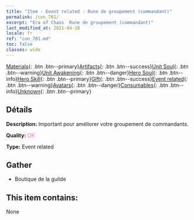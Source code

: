 ```yaml
---
title: "Item - Event related - Rune de groupement (commandant)"
permalink: /con_781/
excerpt: "Era of Chaos  Rune de groupement (commandant)"
last_modified_at: 2021-04-28
locale: fr
ref: "con_781.md"
toc: false
classes: wide
---
```

 [Materials](/ItemsFR/){: .btn .btn--primary}[Artifacts](/ItemsFR/Artifacts/){: .btn .btn--success}[Unit Soul](/ItemsFR/UnitSoul/){: .btn .btn--warning}[Unit Awakening](/ItemsFR/UnitAwakening/){: .btn .btn--danger}[Hero Soul](/ItemsFR/HeroSoul/){: .btn .btn--info}[Hero Skill](/ItemsFR/HeroSkill/){: .btn .btn--primary}[Gift](/ItemsFR/Gift/){: .btn .btn--success}[Event related](/ItemsFR/Events/){: .btn .btn--warning}[Avatars](/ItemsFR/Avatars/){: .btn .btn--danger}[Consumables](/ItemsFR/Consumables/){: .btn .btn--info}[Unknown](/ItemsFR/Unknown/){: .btn .btn--primary}

## Détails
 **Description:** Important pour améliorer votre groupement de commandants.

 **Quality:** <span style="color: #DA70D6">OK</span>

 **Type:** Event related

## Gather

*    Boutique de la guilde 

## This item contains:

  None

